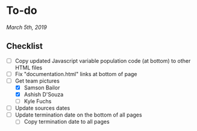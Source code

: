 # To-do
*March 5th, 2019*

## Checklist
- [ ] Copy updated Javascript variable population code (at bottom) to other HTML files
- [ ] Fix "documentation.html" links at bottom of page
- [ ] Get team pictures
  - [x] Samson Bailor
  - [x] Ashish D'Souza
  - [ ] Kyle Fuchs
- [ ] Update sources dates
- [ ] Update termination date on the bottom of all pages
  - [ ] Copy termination date to all pages

